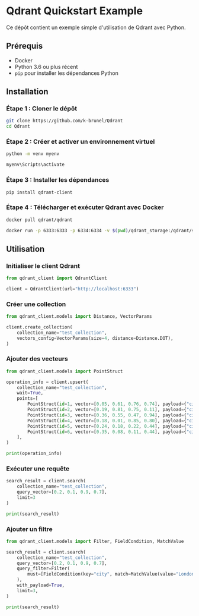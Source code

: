 # Qdrant Quickstart Example

Ce dépôt contient un exemple simple d'utilisation de Qdrant avec Python.

## Prérequis

- Docker
- Python 3.6 ou plus récent
- `pip` pour installer les dépendances Python

## Installation

### Étape 1 : Cloner le dépôt

```bash
git clone https://github.com/k-brunel/Qdrant
cd Qdrant
```` 

### Étape 2 : Créer et activer un environnement virtuel

```bash
python -m venv myenv
```` 

```bash
myenv\Scripts\activate
````

### Étape 3 : Installer les dépendances

```bash
pip install qdrant-client
```` 

### Étape 4 : Télécharger et exécuter Qdrant avec Docker

```bash
docker pull qdrant/qdrant
```` 
```bash
docker run -p 6333:6333 -p 6334:6334 -v $(pwd)/qdrant_storage:/qdrant/storage:z qdrant/qdrant
````

## Utilisation

### Initialiser le client Qdrant

```python
from qdrant_client import QdrantClient

client = QdrantClient(url="http://localhost:6333")
```` 

### Créer une collection

```python
from qdrant_client.models import Distance, VectorParams

client.create_collection(
    collection_name="test_collection",
    vectors_config=VectorParams(size=4, distance=Distance.DOT),
)
```` 

### Ajouter des vecteurs

```python
from qdrant_client.models import PointStruct

operation_info = client.upsert(
    collection_name="test_collection",
    wait=True,
    points=[
        PointStruct(id=1, vector=[0.05, 0.61, 0.76, 0.74], payload={"city": "Berlin"}),
        PointStruct(id=2, vector=[0.19, 0.81, 0.75, 0.11], payload={"city": "London"}),
        PointStruct(id=3, vector=[0.36, 0.55, 0.47, 0.94], payload={"city": "Moscow"}),
        PointStruct(id=4, vector=[0.18, 0.01, 0.85, 0.80], payload={"city": "New York"}),
        PointStruct(id=5, vector=[0.24, 0.18, 0.22, 0.44], payload={"city": "Beijing"}),
        PointStruct(id=6, vector=[0.35, 0.08, 0.11, 0.44], payload={"city": "Mumbai"}),
    ],
)

print(operation_info)
```` 

### Exécuter une requête

```python
search_result = client.search(
    collection_name="test_collection", 
    query_vector=[0.2, 0.1, 0.9, 0.7], 
    limit=3
)

print(search_result)
```` 

### Ajouter un filtre

```python
from qdrant_client.models import Filter, FieldCondition, MatchValue

search_result = client.search(
    collection_name="test_collection",
    query_vector=[0.2, 0.1, 0.9, 0.7],
    query_filter=Filter(
        must=[FieldCondition(key="city", match=MatchValue(value="London"))]
    ),
    with_payload=True,
    limit=3,
)

print(search_result)
```` 
